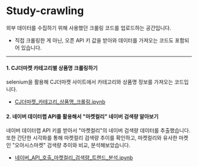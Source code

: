 # Study-crawling

외부 데이터를 수집하기 위해 사용했던 크롤링 코드를 업로드하는 공간입니다.
+ 직접 크롤링한 게 아닌, 오픈 API 키 값을 받아와 데이터를 가져오는 코드도 포함되어 있습니다.

-------------------------------------------------------------------

#### 1. CJ더마켓 카테고리별 상품명 크롤링하기
selenium을 활용해 CJ더마켓 사이트에서 카테고리와 상품명 정보를 가져오는 코드입니다.

* [CJ더마켓_카테고리_상품명_크롤링.ipynb](https://github.com/jiazzang/Study-crawling/blob/main/CJ%EB%8D%94%EB%A7%88%EC%BC%93_%EC%B9%B4%ED%85%8C%EA%B3%A0%EB%A6%AC_%EC%83%81%ED%92%88%EB%AA%85_%ED%81%AC%EB%A1%A4%EB%A7%81.ipynb) 


#### 2. 네이버 데이터랩 API를 활용해서 "마켓컬리" 네이버 검색량 알아보기
네이버 데이터랩 API 키를 받아서 "마켓컬리"의 네이버 검색량 데이터를 추출했습니다. 
또한 간단한 시각화를 통해 마켓컬리 검색량 추이를 확인하고, 마켓컬리와 유사한 마켓인 "오아시스마켓" 검색량 추이와 비교, 분석해보았습니다.
* [네이버_API_호출_마켓컬리_검색량_트렌드_분석.ipynb](https://github.com/jiazzang/Study-crawling/blob/main/%EB%84%A4%EC%9D%B4%EB%B2%84_API_%ED%98%B8%EC%B6%9C_%EB%A7%88%EC%BC%93%EC%BB%AC%EB%A6%AC_%EA%B2%80%EC%83%89%EB%9F%89_%ED%8A%B8%EB%A0%8C%EB%93%9C_%EB%B6%84%EC%84%9D.ipynb)

